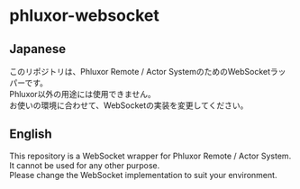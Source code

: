 # phluxor-websocket

## Japanese 

このリポジトリは、Phluxor Remote / Actor SystemのためのWebSocketラッパーです。  
Phluxor以外の用途には使用できません。  
お使いの環境に合わせて、WebSocketの実装を変更してください。  

## English

This repository is a WebSocket wrapper for Phluxor Remote / Actor System.  
It cannot be used for any other purpose.  
Please change the WebSocket implementation to suit your environment.  

